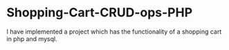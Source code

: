 # Shopping-Cart-CRUD-ops-PHP
I have implemented a project which has the functionality of a shopping cart in php and mysql.
